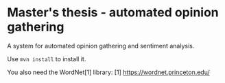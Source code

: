 # Master's thesis - automated opinion gathering

A system for automated opinion gathering and sentiment analysis.

Use `mvn install` to install it.

You also need the WordNet[1] library:
[1] https://wordnet.princeton.edu/

